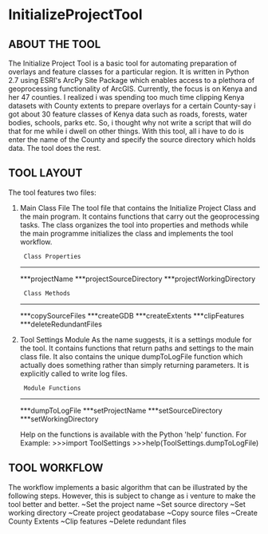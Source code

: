 # InitializeProjectTool

ABOUT THE TOOL
-----------------------
The Initialize Project Tool is a basic tool for automating preparation of overlays and feature classes for a particular 
region. It is written in Python 2.7 using ESRI's ArcPy Site Package which enables access to a plethora of geoprocessing
functionality of ArcGIS. Currently, the focus is on Kenya and her 47 counties. I realized i was spending too much time 
clipping Kenya datasets with County extents to prepare overlays for a certain County-say i got about 30 feature classes 
of Kenya data such as roads, forests, water bodies, schools, parks etc. So, i thought why not write a script that will do 
that for me while i dwell on other things. With this tool, all i have to do is enter the name of the County and specify 
the source directory which holds data. The tool does the rest.

TOOL LAYOUT
-----------------------
The tool features two files:

1. Main Class File
   The tool file that contains the Initialize Project Class and the main program. It contains functions that carry out the 
   geoprocessing tasks. The class organizes the tool into properties and methods while the main programme initializes the
   class and implements the tool workflow.

		Class Properties
	----------------------------------
	***projectName
	***projectSourceDirectory
	***projectWorkingDirectory
	
		Class Methods
	---------------------------------
	***copySourceFiles
	***createGDB
	***createExtents
	***clipFeatures
	***deleteRedundantFiles
	
2. Tool Settings  Module
   As the name suggests, it is a settings module for the tool. It contains functions that return paths and settings to 
   the main class file. It also contains the unique dumpToLogFile function which actually does something rather than 
   simply returning parameters. It is explicitly called to write log files.

		Module Functions
	---------------------------------
   	***dumpToLogFile
   	***setProjectName
   	***setSourceDirectory
   	***setWorkingDirectory
	
    Help on the functions is available with the Python 'help' function. For Example:
		>>>import ToolSettings
		>>>help(ToolSettings.dumpToLogFile)

TOOL WORKFLOW
-----------------------
The workflow implements a basic algorithm that can be illustrated by the following steps. However, this is subject to
change as i venture to make the tool better and better.
	~Set the project name
	~Set source directory
	~Set working directory
	~Create project geodatabase
	~Copy source files
	~Create County Extents
	~Clip features
	~Delete redundant files

